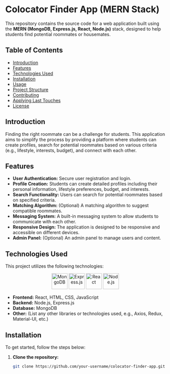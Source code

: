 # Colocator Finder App (MERN Stack)

This repository contains the source code for a web application built using the **MERN (MongoDB, Express.js, React, Node.js)** stack, designed to help students find potential roommates or housemates.

## Table of Contents

- [Introduction](#introduction)
- [Features](#features)
- [Technologies Used](#technologies-used)
- [Installation](#installation)
- [Usage](#usage)
- [Project Structure](#project-structure)
- [Contributing](#contributing)
- [Applying Last Touches](#applying-last-touches)
- [License](#license)

## Introduction

Finding the right roommate can be a challenge for students. This application aims to simplify the process by providing a platform where students can create profiles, search for potential roommates based on various criteria (e.g., lifestyle, interests, budget), and connect with each other.

## Features

- **User Authentication:** Secure user registration and login.
- **Profile Creation:** Students can create detailed profiles including their personal information, lifestyle preferences, budget, and interests.
- **Search Functionality:** Users can search for potential roommates based on specified criteria.
- **Matching Algorithm:** (Optional) A matching algorithm to suggest compatible roommates.
- **Messaging System:** A built-in messaging system to allow students to communicate with each other.
- **Responsive Design:** The application is designed to be responsive and accessible on different devices.
- **Admin Panel:** (Optional) An admin panel to manage users and content.

## Technologies Used

This project utilizes the following technologies:

<div align="center">
  <img src="https://raw.githubusercontent.com/github/explore/f720921939893561720853b0a701588a44489812/logos/mongodb-leaf.svg" alt="MongoDB" width="50" height="50" />
  <img src="https://raw.githubusercontent.com/github/explore/f720921939893561720853b0a701588a44489812/logos/express.js-icon.svg" alt="Express.js" width="50" height="50" />
  <img src="https://raw.githubusercontent.com/github/explore/f720921939893561720853b0a701588a44489812/logos/react-icon.svg" alt="React" width="50" height="50" />
  <img src="https://raw.githubusercontent.com/github/explore/f720921939893561720853b0a701588a44489812/logos/nodejs-icon.svg" alt="Node.js" width="50" height="50" />
</div>

- **Frontend:** React, HTML, CSS, JavaScript
- **Backend:** Node.js, Express.js
- **Database:** MongoDB
- **Other:** (List any other libraries or technologies used, e.g., Axios, Redux, Material-UI, etc.)

## Installation

To get started, follow the steps below:

1. **Clone the repository:**

   ```bash
   git clone https://github.com/your-username/colocator-finder-app.git
